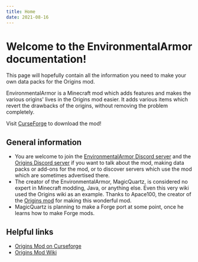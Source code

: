 ```yaml
---
title: Home
date: 2021-08-16
---
```

# Welcome to the EnvironmentalArmor documentation!

This page will hopefully contain all the information you need to make your own data packs for the Origins mod.

EnvironmentalArmor is a Minecraft mod which adds features and makes the various origins' lives in the Origins mod easier. It adds various items which revert the drawbacks of the origins, without removing the problem completely.

Visit [CurseForge](https://www.curseforge.com/minecraft/mc-mods/environmental-armor) to download the mod!

## General information

- You are welcome to join the [EnvironmentalArmor Discord server](https://discord.gg/MzKD2yq8N8) and the [Origins Discord server](https://discord.gg/4mTMHu3) if you want to talk about the mod, making data packs or add-ons for the mod, or to discover servers which use the mod which are sometimes advertised there.
- The creator of the EnvironmentalArmor, MagicQuartz, is considered no expert in Minecraft modding, Java, or anything else. Even this very wiki used the Origins wiki as an example. Thanks to Apace100, the creator of the [Origins mod](https://www.curseforge.com/minecraft/mc-mods/origins) for making this wonderful mod.
- MagicQuartz is planning to make a Forge port at some point, once he learns how to make Forge mods.

## Helpful links

* [Origins Mod on Curseforge](https://www.curseforge.com/minecraft/mc-mods/origins)
* [Origins Mod Wiki](https://origins.readthedocs.io)